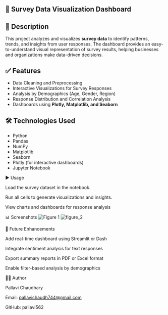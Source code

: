 
## 📝 Survey Data Visualization Dashboard

## 📌 Description  
This project analyzes and visualizes **survey data** to identify patterns, trends, and insights from user responses. The dashboard provides an easy-to-understand visual representation of survey results, helping businesses and organizations make data-driven decisions.

## ✅ Features  
- Data Cleaning and Preprocessing  
- Interactive Visualizations for Survey Responses  
- Analysis by Demographics (Age, Gender, Region)  
- Response Distribution and Correlation Analysis  
- Dashboards using **Plotly, Matplotlib, and Seaborn**  

## 🛠 Technologies Used  
- Python  
- Pandas  
- NumPy  
- Matplotlib  
- Seaborn  
- Plotly (for interactive dashboards)  
- Jupyter Notebook  

▶ Usage

Load the survey dataset in the notebook.

Run all cells to generate visualizations and insights.

View charts and dashboards for response analysis

📊 Screenshots
![Figure 1](https://github.com/user-attachments/assets/97ba5952-bd39-45a1-9d33-c436a1b658af)
![figure_2](https://github.com/user-attachments/assets/99ac9bd7-f67a-4757-a12a-5f922fb7c8a8)

🚀 Future Enhancements

Add real-time dashboard using Streamlit or Dash

Integrate sentiment analysis for text responses

Export summary reports in PDF or Excel format

Enable filter-based analysis by demographics

👩‍💻 Author

Pallavi Chaudhary

Email: pallavichaudh744@gmail.com

GitHub: pallavi562
